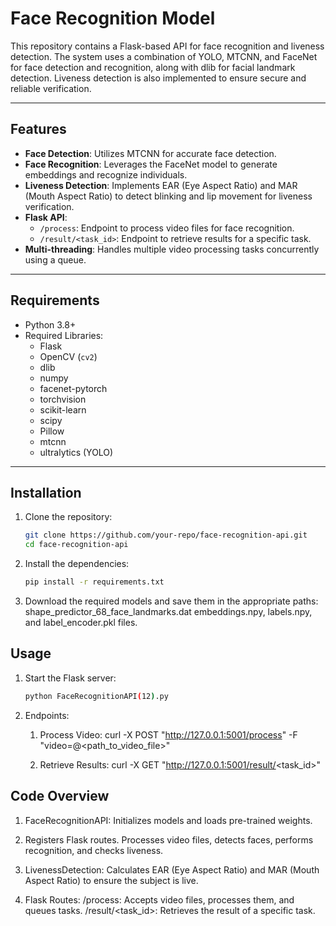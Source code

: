 # Face Recognition Model

This repository contains a Flask-based API for face recognition and liveness detection. The system uses a combination of YOLO, MTCNN, and FaceNet for face detection and recognition, along with dlib for facial landmark detection. Liveness detection is also implemented to ensure secure and reliable verification.

---

## Features

- **Face Detection**: Utilizes MTCNN for accurate face detection.
- **Face Recognition**: Leverages the FaceNet model to generate embeddings and recognize individuals.
- **Liveness Detection**: Implements EAR (Eye Aspect Ratio) and MAR (Mouth Aspect Ratio) to detect blinking and lip movement for liveness verification.
- **Flask API**:
  - `/process`: Endpoint to process video files for face recognition.
  - `/result/<task_id>`: Endpoint to retrieve results for a specific task.
- **Multi-threading**: Handles multiple video processing tasks concurrently using a queue.

---

## Requirements

- Python 3.8+
- Required Libraries:
  - Flask
  - OpenCV (`cv2`)
  - dlib
  - numpy
  - facenet-pytorch
  - torchvision
  - scikit-learn
  - scipy
  - Pillow
  - mtcnn
  - ultralytics (YOLO)

---

## Installation

1. Clone the repository:
   ```bash
   git clone https://github.com/your-repo/face-recognition-api.git
   cd face-recognition-api

2. Install the dependencies:
    ```bash
    pip install -r requirements.txt

3. Download the required models and save them in the appropriate paths:
    shape_predictor_68_face_landmarks.dat
    embeddings.npy, labels.npy, and label_encoder.pkl files.

## Usage

1. Start the Flask server:
    ```bash
    python FaceRecognitionAPI(12).py

2. Endpoints:
    1. Process Video:
    curl -X POST "http://127.0.0.1:5001/process" -F "video=@<path_to_video_file>"
    
    2. Retrieve Results:
    curl -X GET "http://127.0.0.1:5001/result/<task_id>"

## Code Overview

1. FaceRecognitionAPI:
    Initializes models and loads pre-trained weights.

2. Registers Flask routes.
    Processes video files, detects faces, performs recognition, and checks liveness.

3. LivenessDetection:
    Calculates EAR (Eye Aspect Ratio) and MAR (Mouth Aspect Ratio) to ensure the subject is live.

4. Flask Routes:
    /process: Accepts video files, processes them, and queues tasks.
    /result/<task_id>: Retrieves the result of a specific task.

